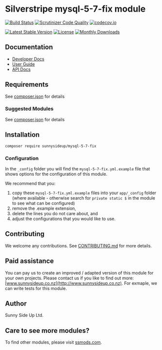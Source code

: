# Silverstripe mysql-5-7-fix module
[![Build Status](https://travis-ci.org/sunnysideup/silverstripe-mysql-5-7-fix.svg?branch=master)](https://travis-ci.org/sunnysideup/silverstripe-mysql-5-7-fix)
[![Scrutinizer Code Quality](https://scrutinizer-ci.com/g/sunnysideup/silverstripe-mysql-5-7-fix/badges/quality-score.png?b=master)](https://scrutinizer-ci.com/g/sunnysideup/silverstripe-mysql-5-7-fix/?branch=master)
[![codecov.io](https://codecov.io/github/sunnysideup/silverstripe-mysql-5-7-fix/coverage.svg?branch=master)](https://codecov.io/github/sunnysideup/silverstripe-mysql-5-7-fix?branch=master)

[![Latest Stable Version](https://poser.pugx.org/sunnysideup/mysql-5-7-fix/version)](https://packagist.org/packages/sunnysideup/mysql-5-7-fix)
[![License](https://poser.pugx.org/sunnysideup/mysql-5-7-fix/license)](https://packagist.org/packages/sunnysideup/mysql-5-7-fix)
[![Monthly Downloads](https://poser.pugx.org/sunnysideup/mysql-5-7-fix/d/monthly)](https://packagist.org/packages/sunnysideup/mysql-5-7-fix)


## Documentation



 * [Developer Docs](docs/en/INDEX.md)
 * [User Guide](docs/en/userguide.md)
 * [API Docs](http://docs.ssmods.com/sunnysideup/mysql-5-7-fix/classes.xhtml)


## Requirements



See [composer.json](composer.json) for details


### Suggested Modules



See [composer.json](composer.json) for details


## Installation


```
composer require sunnysideup/mysql-5-7-fix
```

### Configuration



In the `_config` folder you will find the `mysql-5-7-fix.yml.example`
file that shows options for the configuration of this module.

We recommend that you:

  1. copy these `mysql-5-7-fix.yml.example` files into your
`app/_config` folder (where available - otherwise search for `private static $` in the module to see what can be configured)
  2. remove the .example extension,
  3. delete the lines you do not care about, and
  4. adjust the configurations that you would like to use.


## Contributing



We welcome any contributions. See [CONTRIBUTING.md](CONTRIBUTING.md) for more details.

## Paid assistance



You can pay us to create an improved / adapted version of this module for your own projects.  Please contact us if you like to find out more: [www.sunnysideup.co.nz](http://www.sunnysideup.co.nz).  For exmaple, we can write tests for this module.  

## Author



Sunny Side Up Ltd.


## Care to see more modules?

To find other modules, please visit [ssmods.com](http://ssmods.com/).
